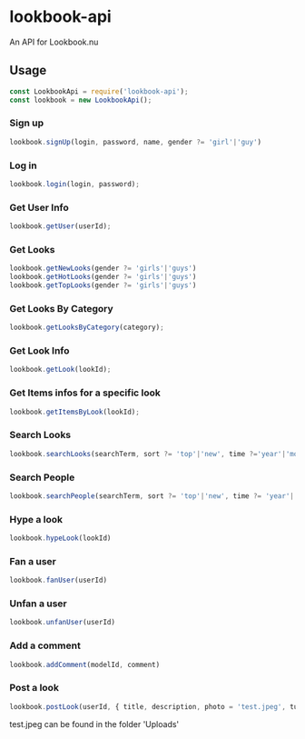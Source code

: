 # lookbook-api

An API for Lookbook.nu

## Usage

```javascript
const LookbookApi = require('lookbook-api');
const lookbook = new LookbookApi();
```

### Sign up

```javascript
lookbook.signUp(login, password, name, gender ?= 'girl'|'guy')
```

### Log in

```javascript
lookbook.login(login, password);
```

### Get User Info

```javascript
lookbook.getUser(userId);
```

### Get Looks

```javascript
lookbook.getNewLooks(gender ?= 'girls'|'guys')
lookbook.getHotLooks(gender ?= 'girls'|'guys')
lookbook.getTopLooks(gender ?= 'girls'|'guys')
```

### Get Looks By Category

```javascript
lookbook.getLooksByCategory(category);
```

### Get Look Info

```javascript
lookbook.getLook(lookId);
```

### Get Items infos for a specific look

```javascript
lookbook.getItemsByLook(lookId);
```

### Search Looks

```javascript
lookbook.searchLooks(searchTerm, sort ?= 'top'|'new', time ?='year'|'month'|'day', gender ?= 'girls'|'guys')
```

### Search People

```javascript
lookbook.searchPeople(searchTerm, sort ?= 'top'|'new', time ?= 'year'|'month'|'day', gender ?= 'girls'|'guys')
```

### Hype a look 

```javascript
lookbook.hypeLook(lookId)
```

### Fan a user 

```javascript
lookbook.fanUser(userId)
```

### Unfan a user 

```javascript
lookbook.unfanUser(userId)
```

### Add a comment 

```javascript
lookbook.addComment(modelId, comment)
```

### Post a look

```javascript
lookbook.postLook(userId, { title, description, photo = 'test.jpeg', tumblr = 'NO', facebook = 'NO', twitter = 'NO' })
```
test.jpeg can be found in the folder 'Uploads'
